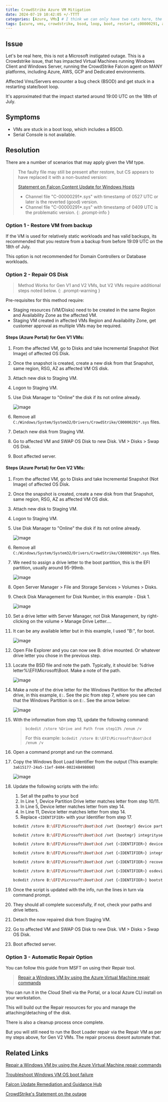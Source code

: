 ```yaml
---
title: CrowdStrike Azure VM Mitigation
date: 2024-07-19 10:42:05 +/-TTTT
categories: [Azure, VMs] # I think we can only have two cats here, the 3rd is ignored, a fourth kills the compile.
tags: [azure, vms, crowdstrike, bsod, loop, boot, restart, c00000291, az, vm, repair] # TAG names should always be lowercase
---
```


## Issue

Let's be real here, this is not a Microsoft instigated outage. This is a Crowdstrike issue, that has impacted Virtual Machines running Windows Client and Windows Server, running the CrowdStrike Falcon agent on MANY platforms, including Azure, AWS, GCP and Dedicated environments.

Affected Vms/Servers encounter a bug check (BSOD) and get stuck in a restarting state/boot loop.

It's approximated that the impact started around 19:00 UTC on the 18th of July.

## Symptoms

- VMs are stuck in a boot loop, which includes a BSOD.
- Serial Console is not available.

## Resolution

There are a number of scenarios that may apply given the VM type.

> The faulty file may still be present after restore, but CS appears to have replaced it with a non-busted version:
>
> <a href="https://www.crowdstrike.com/blog/statement-on-falcon-content-update-for-windows-hosts/" target="_blank">Statement on Falcon Content Update for Windows Hosts</a>
> - Channel file "C-00000291*.sys" with timestamp of 0527 UTC or later is the reverted (good) version.
> - Channel file "C-00000291*.sys" with timestamp of 0409 UTC is the problematic version.
{: .prompt-info }

### Option 1 - Restore VM from backup
If the VM is used for relatively static workloads and has valid backups, its recommended that you restore from a backup from before 19:09 UTC on the 18th of July.

This option is not recommended for Domain Controllers or Database workloads.

### Option 2 - Repair OS Disk

> Method Works for Gen V1 and V2 VMs, but V2 VMs require additional steps noted below.
{: .prompt-warning }

Pre-requisites for this method require:
- Staging resources (VM/Disks) need to be created in the same Region and Availability Zone as the affected VM.
- Staging VM created in affected VMs Region and Availability Zone, get customer approval as multiple VMs may be required.

#### Steps (Azure Portal) for Gen V1 VMs:

1. From the affected VM, go to Disks and take Incremental Snapshot (Not Image) of affected OS Disk.
2. Once the snapshot is created, create a new disk from that Snapshot, same region, RSG, AZ as affected VM OS disk.
3. Attach new disk to Staging VM.
4. Logon to Staging VM.
5. Use Disk Manager to "Online" the disk if its not online already.

    ![image](/assets/img/crowdstrike/img_1.png)

6. Remove all `C:/Windows/System/System32/Drivers/CrowdStrike/C00000291*.sys` files.
7. Detach new disk from Staging VM.
8. Go to affected VM and SWAP OS Disk to new Disk. VM > Disks > Swap OS Disk.
9. Boot affected server.

#### Steps (Azure Portal) for Gen V2 VMs:

1. From the affected VM, go to Disks and take Incremental Snapshot (Not Image) of affected OS Disk.
2. Once the snapshot is created, create a new disk from that Snapshot, same region, RSG, AZ as affected VM OS disk.
3. Attach new disk to Staging VM.
4. Logon to Staging VM.
5. Use Disk Manager to "Online" the disk if its not online already.

    ![image](/assets/img/crowdstrike/img_2.png)

6. Remove all `C:/Windows/System/System32/Drivers/CrowdStrike/C00000291*.sys` files.
7. We need to assign a drive letter to the boot partition, this is the EFI partition, usually around 95-99mb.

    ![image](/assets/img/crowdstrike/img_3.png)

8.  Open Server Manager > File and Storage Services > Volumes > Disks.
9.  Check Disk Management for Disk Number, in this example - Disk 1.

    ![image](/assets/img/crowdstrike/img_4.png)

10. Set a drive letter with Server Manager, not Disk Management, by right-clicking on the volume > Manage Drive Letter....
11. It can be any available letter but in this example, I used "B:", for boot.

    ![image](/assets/img/crowdstrike/img_5.png)

12. Open File Explorer and you can now see B: drive mounted. Or whatever drive letter you chose in the previous step.
13. Locate the BSD file and note the path. Typically, it should be: %drive letter%\EFI\Microsoft\Boot. Make a note of the path.

    ![image](/assets/img/crowdstrike/img_6.png)

14. Make a note of the drive letter for the Windows Partition for the affected drive, in this example, `E:`. See the pic from step 7, where you see can that the Windows Partition is on `E:`. See the arrow below:

    ![image](/assets/img/crowdstrike/img_6.1.png)

15. With the information from step 13, update the following command:

    > `bcdedit /store %Drive and Path from step13% /enum /v`
    >
    > For this example: `bcdedit /store B:\EFI\Microsoft\Boot\bcd /enum /v`

16. Open a command prompt and run the command.
17. Copy the Windows Boot Load Identifier from the output (This example: `3a615177-24a5-11ef-8404-002248498060`)

    ![image](/assets/img/crowdstrike/img_7.png)

18. Update the following scripts with the info:
    1.  Set all the paths to your bcd
    2.  In Line 1, Device Partition Drive letter matches letter from step 10/11.
    3.  In Line 5, Device letter matches letter from step 14.
    4.  In Line 11, Device letter matches letter from step 14.
    5.  Replace `<IDENTIFIER>` with your Identifier from step 17.

    ```bash
    bcdedit /store B:\EFI\Microsoft\Boot\bcd /set {bootmgr} device partition=B:

    bcdedit /store B:\EFI\Microsoft\Boot\bcd /set {bootmgr} integrityservices enable

    bcdedit /store B:\EFI\Microsoft\Boot\bcd /set {<IDENTIFIER>} device partition=E:

    bcdedit /store B:\EFI\Microsoft\Boot\bcd /set {<IDENTIFIER>} integrityservices enable

    bcdedit /store B:\EFI\Microsoft\Boot\bcd /set {<IDENTIFIER>} recoveryenabled Off

    bcdedit /store B:\EFI\Microsoft\Boot\bcd /set {<IDENTIFIER>} osdevice partition=E:

    bcdedit /store B:\EFI\Microsoft\Boot\bcd /set {<IDENTIFIER>} bootstatuspolicy IgnoreAllFailures
    ```
19.  Once the script is updated with the info, run the lines in turn via command prompt.
20.  They should all complete successfully, if not, check your paths and drive letters.
21.  Detach the now repaired disk from Staging VM.
22.  Go to affected VM and SWAP OS Disk to new Disk. VM > Disks > Swap OS Disk.
23.  Boot affected server.

### Option 3 - Automatic Repair Option

You can follow this guide from MSFT on using their Repair tool.

> <a href="https://learn.microsoft.com/en-us/troubleshoot/azure/virtual-machines/windows/repair-windows-vm-using-azure-virtual-machine-repair-commands" target="_blank">Repair a Windows VM by using the Azure Virtual Machine repair commands</a>

You can run it in the Cloud Shell via the Portal, or a local Azure CLI install on your workstation.

This will build out the Repair resources for you and manage the attaching/detaching of the disk.

There is also a cleanup process once complete.

But you will still need to run the Boot Loader repair via the Repair VM as per my steps above, for Gen V2 VMs. The repair process doesnt automate that.

## Related Links

<a href="https://learn.microsoft.com/en-us/troubleshoot/azure/virtual-machines/windows/repair-windows-vm-using-azure-virtual-machine-repair-commands" target="_blank">Repair a Windows VM by using the Azure Virtual Machine repair commands</a>

<a href="https://learn.microsoft.com/en-us/troubleshoot/azure/virtual-machines/windows/os-bucket-boot-failure" target="_blank">Troubleshoot Windows VM OS boot failure</a>

<a href="https://www.crowdstrike.com/falcon-content-update-remediation-and-guidance-hub/" target="_blank">Falcon Update Remediation and Guidance Hub</a>

<a href="https://www.crowdstrike.com/blog/our-statement-on-todays-outage/" target="_blank">CrowdStrike's Statement on the outage</a>